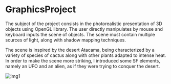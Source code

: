 # GraphicsProject

The subject of the project consists in the photorealistic presentation of 3D objects using OpenGL library. The user directly manipulates by mouse and keyboard inputs the scene of objects. The scene must contain multiple sources of light, along with shadow mapping techniques.

The scene is inspired by the desert Atacama, being characterized by a variety of species of cactus along with other plants adapted to intense heat. In order to make the scene more striking, I introduced some SF elements, namely an UFO and an alien, as if they were trying to conquer the desert. 


![img1](https://user-images.githubusercontent.com/57355797/111375607-20083000-86a7-11eb-9cca-24d58f6b9e56.png)
